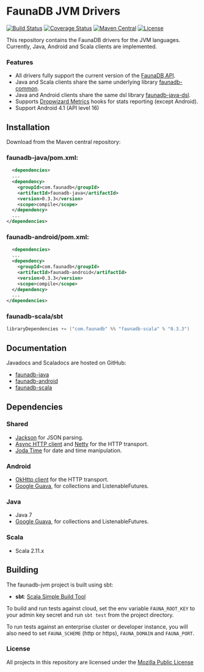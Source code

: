 # FaunaDB JVM Drivers

[![Build Status](https://img.shields.io/travis/faunadb/faunadb-jvm/master.svg?maxAge=21600)](https://travis-ci.org/faunadb/faunadb-jvm)
[![Coverage Status](https://img.shields.io/codecov/c/github/faunadb/faunadb-jvm/master.svg?maxAge=21600)](https://codecov.io/gh/faunadb/faunadb-jvm/branch/master)
[![Maven Central](https://img.shields.io/maven-central/v/com.faunadb/faunadb-common.svg?maxAge=21600)](https://search.maven.org/#search%7Cga%7C1%7Cg%3A%22com.faunadb%22)
[![License](https://img.shields.io/badge/license-MPL_2.0-blue.svg?maxAge=2592000)](https://raw.githubusercontent.com/faunadb/faunadb-jvm/master/LICENSE)

This repository contains the FaunaDB drivers for the JVM languages. Currently, Java, Android and Scala clients are implemented.

### Features

* All drivers fully support the current version of the [FaunaDB API](https://faunadb.com/documentation).
* Java and Scala clients share the same underlying library [faunadb-common](./faunadb-common).
* Java and Android clients share the same dsl library [faunadb-java-dsl](./faunadb-java-dsl).
* Supports [Dropwizard Metrics](https://dropwizard.github.io/metrics/3.1.0/) hooks for stats reporting (except Android).
* Support Android 4.1 (API level 16)

## Installation

Download from the Maven central repository:

### faunadb-java/pom.xml:

```xml
  <dependencies>
  ...
  <dependency>
    <groupId>com.faunadb</groupId>
    <artifactId>faunadb-java</artifactId>
    <version>0.3.3</version>
    <scope>compile</scope>
  </dependency>
  ...
</dependencies>
```

### faunadb-android/pom.xml:

```xml
  <dependencies>
  ...
  <dependency>
    <groupId>com.faunadb</groupId>
    <artifactId>faunadb-android</artifactId>
    <version>0.3.3</version>
    <scope>compile</scope>
  </dependency>
  ...
</dependencies>
```
### faunadb-scala/sbt

```scala
libraryDependencies += ("com.faunadb" %% "faunadb-scala" % "0.3.3")
```

## Documentation

Javadocs and Scaladocs are hosted on GitHub:

* [faunadb-java](http://faunadb.github.io/faunadb-jvm/0.3.3/faunadb-java/api/)
* [faunadb-android](http://faunadb.github.io/faunadb-jvm/0.3.3/faunadb-android/api/)
* [faunadb-scala](http://faunadb.github.io/faunadb-jvm/0.3.3/faunadb-scala/api/)

## Dependencies

### Shared

* [Jackson](https://github.com/FasterXML/jackson) for JSON parsing.
* [Async HTTP client](https://github.com/AsyncHttpClient/async-http-client) and [Netty](http://netty.io/) for the HTTP transport.
* [Joda Time](http://www.joda.org/joda-time/) for date and time manipulation.

### Android

* [OkHttp client](http://square.github.io/okhttp/) for the HTTP transport.
* [Google Guava](https://github.com/google/guava), for collections and ListenableFutures.

### Java

* Java 7
* [Google Guava](https://github.com/google/guava), for collections and ListenableFutures.

### Scala

* Scala 2.11.x

## Building

The faunadb-jvm project is built using sbt:

* **sbt**: [Scala Simple Build Tool](http://www.scala-sbt.org/)

To build and run tests against cloud, set the env variable
`FAUNA_ROOT_KEY` to your admin key secret and run `sbt test` from the
project directory.

To run tests against an enterprise cluster or developer instance, you
will also need to set `FAUNA_SCHEME` (http or https), `FAUNA_DOMAIN`
and `FAUNA_PORT`.

### License

All projects in this repository are licensed under the [Mozilla Public License](./LICENSE)
